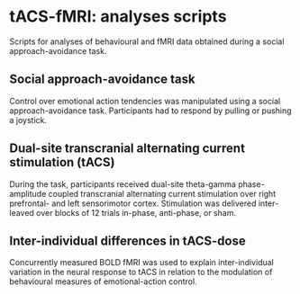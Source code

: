 # tACS-fMRI: analyses scripts

Scripts for analyses of behavioural and fMRI data obtained during a social approach-avoidance task. 

## Social approach-avoidance task
Control over emotional action tendencies was manipulated using a social approach-avoidance task. Participants had to respond by pulling or pushing a joystick. 

## Dual-site transcranial alternating current stimulation (tACS)
During the task, participants received dual-site theta-gamma phase-amplitude coupled transcranial alternating current stimulation over right prefrontal- and left sensorimotor cortex. Stimulation was delivered inter-leaved over blocks of 12 trials in-phase, anti-phase, or sham. 

## Inter-individual differences in tACS-dose
Concurrently measured BOLD fMRI was used to explain inter-individual variation in the neural response to tACS in relation to the modulation of behavioural measures of emotional-action control. 
